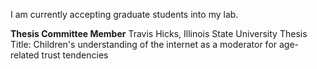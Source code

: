 I am currently accepting graduate students into my lab. 



**Thesis Committee Member**
Travis Hicks, Illinois State University
Thesis Title: Children's understanding of the internet as a moderator for age-related trust tendencies

